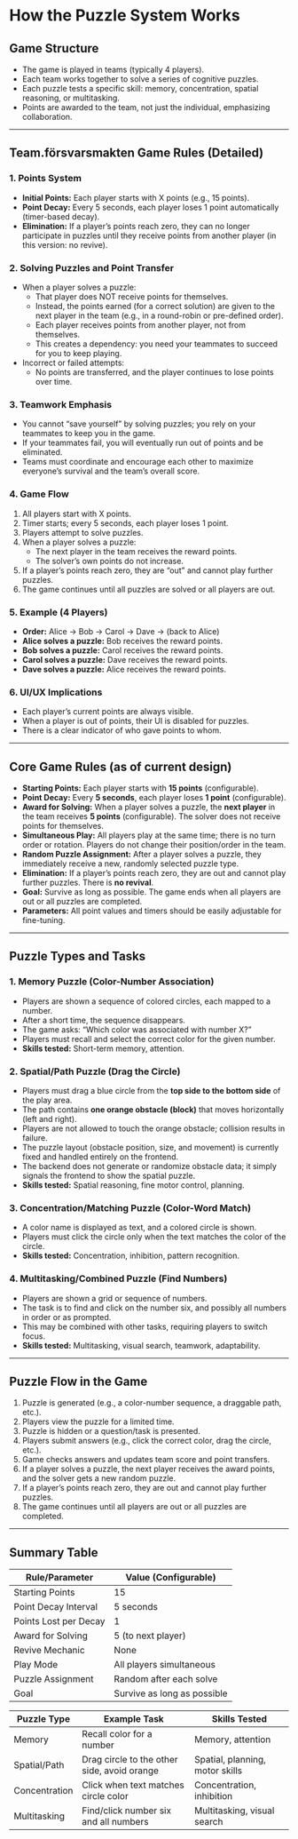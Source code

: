 # How the Puzzle System Works

## Game Structure
- The game is played in teams (typically 4 players).
- Each team works together to solve a series of cognitive puzzles.
- Each puzzle tests a specific skill: memory, concentration, spatial reasoning, or multitasking.
- Points are awarded to the team, not just the individual, emphasizing collaboration.

---

## Team.försvarsmakten Game Rules (Detailed)

### 1. Points System
- **Initial Points:** Each player starts with X points (e.g., 15 points).
- **Point Decay:** Every 5 seconds, each player loses 1 point automatically (timer-based decay).
- **Elimination:** If a player’s points reach zero, they can no longer participate in puzzles until they receive points from another player (in this version: no revive).

### 2. Solving Puzzles and Point Transfer
- When a player solves a puzzle:
  - That player does NOT receive points for themselves.
  - Instead, the points earned (for a correct solution) are given to the next player in the team (e.g., in a round-robin or pre-defined order).
  - Each player receives points from another player, not from themselves.
  - This creates a dependency: you need your teammates to succeed for you to keep playing.
- Incorrect or failed attempts:
  - No points are transferred, and the player continues to lose points over time.

### 3. Teamwork Emphasis
- You cannot “save yourself” by solving puzzles; you rely on your teammates to keep you in the game.
- If your teammates fail, you will eventually run out of points and be eliminated.
- Teams must coordinate and encourage each other to maximize everyone’s survival and the team’s overall score.

### 4. Game Flow
1. All players start with X points.
2. Timer starts; every 5 seconds, each player loses 1 point.
3. Players attempt to solve puzzles.
4. When a player solves a puzzle:
   - The next player in the team receives the reward points.
   - The solver’s own points do not increase.
5. If a player’s points reach zero, they are “out” and cannot play further puzzles.
6. The game continues until all puzzles are solved or all players are out.

### 5. Example (4 Players)
- **Order:** Alice → Bob → Carol → Dave → (back to Alice)
- **Alice solves a puzzle:** Bob receives the reward points.
- **Bob solves a puzzle:** Carol receives the reward points.
- **Carol solves a puzzle:** Dave receives the reward points.
- **Dave solves a puzzle:** Alice receives the reward points.

### 6. UI/UX Implications
- Each player’s current points are always visible.
- When a player is out of points, their UI is disabled for puzzles.
- There is a clear indicator of who gave points to whom.

---

## Core Game Rules (as of current design)
- **Starting Points:** Each player starts with **15 points** (configurable).
- **Point Decay:** Every **5 seconds**, each player loses **1 point** (configurable).
- **Award for Solving:** When a player solves a puzzle, the **next player** in the team receives **5 points** (configurable). The solver does not receive points for themselves.
- **Simultaneous Play:** All players play at the same time; there is no turn order or rotation. Players do not change their position/order in the team.
- **Random Puzzle Assignment:** After a player solves a puzzle, they immediately receive a new, randomly selected puzzle type.
- **Elimination:** If a player’s points reach zero, they are out and cannot play further puzzles. There is **no revival**.
- **Goal:** Survive as long as possible. The game ends when all players are out or all puzzles are completed.
- **Parameters:** All point values and timers should be easily adjustable for fine-tuning.

---

## Puzzle Types and Tasks

### 1. Memory Puzzle (Color-Number Association)
- Players are shown a sequence of colored circles, each mapped to a number.
- After a short time, the sequence disappears.
- The game asks: “Which color was associated with number X?”
- Players must recall and select the correct color for the given number.
- **Skills tested:** Short-term memory, attention.

### 2. Spatial/Path Puzzle (Drag the Circle)
- Players must drag a blue circle from the **top side to the bottom side** of the play area.
- The path contains **one orange obstacle (block)** that moves horizontally (left and right).
- Players are not allowed to touch the orange obstacle; collision results in failure.
- The puzzle layout (obstacle position, size, and movement) is currently fixed and handled entirely on the frontend.
- The backend does not generate or randomize obstacle data; it simply signals the frontend to show the spatial puzzle.
- **Skills tested:** Spatial reasoning, fine motor control, planning.

### 3. Concentration/Matching Puzzle (Color-Word Match)
- A color name is displayed as text, and a colored circle is shown.
- Players must click the circle only when the text matches the color of the circle.
- **Skills tested:** Concentration, inhibition, pattern recognition.

### 4. Multitasking/Combined Puzzle (Find Numbers)
- Players are shown a grid or sequence of numbers.
- The task is to find and click on the number six, and possibly all numbers in order or as prompted.
- This may be combined with other tasks, requiring players to switch focus.
- **Skills tested:** Multitasking, visual search, teamwork, adaptability.

---

## Puzzle Flow in the Game
1. Puzzle is generated (e.g., a color-number sequence, a draggable path, etc.).
2. Players view the puzzle for a limited time.
3. Puzzle is hidden or a question/task is presented.
4. Players submit answers (e.g., click the correct color, drag the circle, etc.).
5. Game checks answers and updates team score and point transfers.
6. If a player solves a puzzle, the next player receives the award points, and the solver gets a new random puzzle.
7. If a player’s points reach zero, they are out and cannot play further puzzles.
8. The game continues until all players are out or all puzzles are completed.

---

## Summary Table

| Rule/Parameter         | Value (Configurable)         |
|-----------------------|-----------------------------|
| Starting Points       | 15                          |
| Point Decay Interval  | 5 seconds                   |
| Points Lost per Decay | 1                           |
| Award for Solving     | 5 (to next player)          |
| Revive Mechanic       | None                        |
| Play Mode             | All players simultaneous    |
| Puzzle Assignment     | Random after each solve     |
| Goal                  | Survive as long as possible |

| Puzzle Type      | Example Task                                 | Skills Tested                   |
|------------------|----------------------------------------------|---------------------------------|
| Memory           | Recall color for a number                    | Memory, attention               |
| Spatial/Path     | Drag circle to the other side, avoid orange  | Spatial, planning, motor skills |
| Concentration    | Click when text matches circle color         | Concentration, inhibition       |
| Multitasking     | Find/click number six and all numbers        | Multitasking, visual search     |
